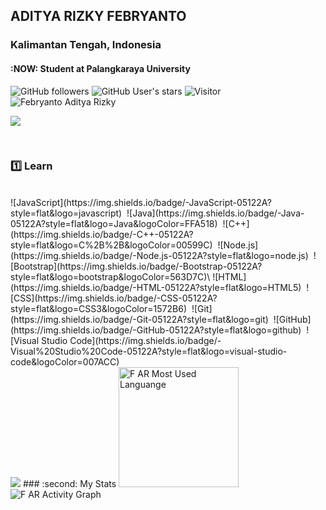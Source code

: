## ADITYA RIZKY FEBRYANTO

### Kalimantan Tengah, Indonesia

<h4> :NOW: Student at Palangkaraya University </h4>


![GitHub followers](https://img.shields.io/github/followers/FebryantoAdityaRizky020204?style=social) ![GitHub User's stars](https://img.shields.io/github/stars/FebryantoAdityaRizky020204?style=social) ![Visitor](https://visitor-badge.laobi.icu/badge?page_id=FebryantoAdityaRizky020204.repoName) <img src="https://komarev.com/ghpvc/?username=FebryantoAdityaRizky020204" alt="Febryanto Aditya Rizky" />

<a href="https://www.youtube.com/watch?v=dQw4w9WgXcQ"><img src="https://user-images.githubusercontent.com/73097560/115834477-dbab4500-a447-11eb-908a-139a6edaec5c.gif"></a>

<br />

### :one: Learn
<br>
![JavaScript](https://img.shields.io/badge/-JavaScript-05122A?style=flat&logo=javascript)&nbsp;
![Java](https://img.shields.io/badge/-Java-05122A?style=flat&logo=Java&logoColor=FFA518)&nbsp;
![C++](https://img.shields.io/badge/-C++-05122A?style=flat&logo=C%2B%2B&logoColor=00599C)&nbsp;
![Node.js](https://img.shields.io/badge/-Node.js-05122A?style=flat&logo=node.js)&nbsp;
![Bootstrap](https://img.shields.io/badge/-Bootstrap-05122A?style=flat&logo=bootstrap&logoColor=563D7C)\
![HTML](https://img.shields.io/badge/-HTML-05122A?style=flat&logo=HTML5)&nbsp;
![CSS](https://img.shields.io/badge/-CSS-05122A?style=flat&logo=CSS3&logoColor=1572B6)&nbsp;
![Git](https://img.shields.io/badge/-Git-05122A?style=flat&logo=git)&nbsp;
![GitHub](https://img.shields.io/badge/-GitHub-05122A?style=flat&logo=github)&nbsp;
![Visual Studio Code](https://img.shields.io/badge/-Visual%20Studio%20Code-05122A?style=flat&logo=visual-studio-code&logoColor=007ACC)&nbsp;

<br />
<a href="https://www.youtube.com/watch?v=dQw4w9WgXcQ"><img src="https://user-images.githubusercontent.com/73097560/115834477-dbab4500-a447-11eb-908a-139a6edaec5c.gif"></a>
### :second: My Stats

<img alt="F AR Most Used Languange" src="https://github-readme-stats.vercel.app/api/top-langs/?username=FebryantoAdityaRizky020204&layout=compact&theme=dark&bg_color=0A0A0A" height="192px"/>

<img alt="F AR Activity Graph" src="https://github-readme-activity-graph.cyclic.app/graph/?username=FebryantoAdityaRizky020204&bg_color=1F222E&color=F8D866&line=F85D7F&point=FFFFFF&hide_border=true"/>

<br />

<!---
FebryantoAdityaRizky020204/FebryantoAdityaRizky020204 is a ✨ special ✨ repository because its `README.md` (this file) appears on your GitHub profile.
You can click the Preview link to take a look at your changes.
![React](https://img.shields.io/badge/-React-05122A?style=flat&logo=react)&nbsp;
--->
